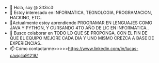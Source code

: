 - 👋 Hola, soy @ 3lt3rc0
- 👀 Estoy interesado en INFORMATICA, TEGNOLOGIA, PROGRAMACION, HACKING, ETC..
- 🌱Actualmente estoy aprendiendo PROGRAMAR EN LENGUAJES COMO JAVA Y PYTHON, Y CURSANDO 4TO AÑO DE LIC EN INFORMATICA..
- 💞️ Busco colaborar en TODO LO QUE SE PROPONGA, CON EL FIN DE QUE EL EQUIPO MEJORE CADA DIA Y UNO MISMO CREZCA A BASE DE EXPERIENCIAS..
- 📫 Cómo contactarme>>>>>https://www.linkedin.com/in/lucas-caviglia91218/


